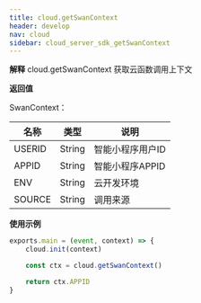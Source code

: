 ```yaml
---
title: cloud.getSwanContext
header: develop
nav: cloud
sidebar: cloud_server_sdk_getSwanContext
---
```


**解释**
cloud.getSwanContext 获取云函数调用上下文

**返回值**

SwanContext：

|名称|类型|说明|
|---|---|---|
|USERID|String|智能小程序用户ID|
|APPID|String|智能小程序APPID|
|ENV|String|云开发环境|
|SOURCE|String|调用来源|

**使用示例**

``` js
exports.main = (event, context) => {
    cloud.init(context)

    const ctx = cloud.getSwanContext()

    return ctx.APPID
}
```